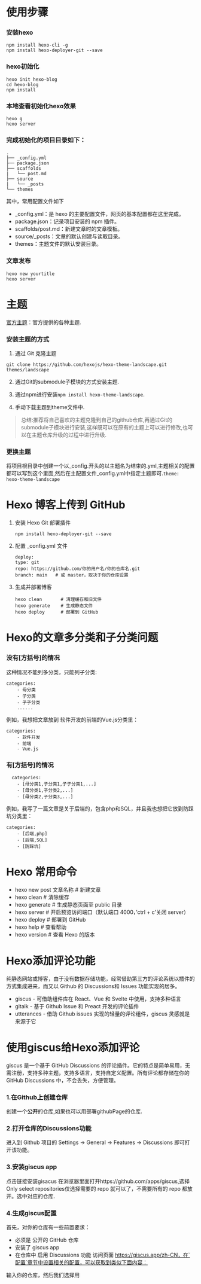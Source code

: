 # 使用步骤
### 安装hexo
```
npm install hexo-cli -g
npm install hexo-deployer-git --save
```
### hexo初始化
```
hexo init hexo-blog
cd hexo-blog
npm install
```
### 本地查看初始化hexo效果
```
hexo g
hexo server
```
### 完成初始化的项目目录如下：
```
.
├── _config.yml
├── package.json
├── scaffolds
|   └── post.md
├── source
|   └── _posts
└── themes

```
其中，常用配置文件如下

- _config.yml：是 hexo 的主要配置文件，网页的基本配置都在这里完成。
- package.json：记录项目安装的 npm 插件。
- scaffolds/post.md：新建文章时的文章模板。
- source/_posts：文章的默认创建与读取目录。
- themes：主题文件的默认安装目录。
### 文章发布
```
hexo new yourtitle
hexo server
```

# 主题
[官方主题](https://hexo.io/themes/)：官方提供的各种主题.
### 安装主题的方式
1. 通过 Git 克隆主题
```
git clone https://github.com/hexojs/hexo-theme-landscape.git themes/landscape
```
2. 通过Git的submodule子模块的方式安装主题.

3. 通过npm进行安装``npm install hexo-theme-landscape``.

4. 手动下载主题到theme文件中.

>总结:推荐将自己喜欢的主题克隆到自己的github仓库,再通过Git的submodule子模块进行安装,这样既可以在原有的主题上可以进行修改,也可以在主题仓库升级的过程中进行升级.

### 更换主题
将项目根目录中创建一个以_config.开头的以主题名为结束的.yml,主题相关的配置都可以写到这个里面,然后在主配置文件_config.yml中指定主题即可.``theme: hexo-theme-landscape``

# Hexo 博客上传到 GitHub
1. 安装 Hexo Git 部署插件
   ```
   npm install hexo-deployer-git --save
   ```
2.  配置 _config.yml 文件
    ```
    deploy:
    type: git
    repo: https://github.com/你的用户名/你的仓库名.git
    branch: main   # 或 master，取决于你的仓库设置
    ``` 
3. 生成并部署博客
    ```
    hexo clean       # 清理缓存和旧文件
    hexo generate    # 生成静态文件
    hexo deploy      # 部署到 GitHub
    ```

# Hexo的文章多分类和子分类问题
### 没有[方括号]的情况
这种情况不能列多分类，只能列子分类:
```
categories:
    - 母分类
    - 子分类
    - 子子分类
    ......

```
例如，我想把文章放到 软件开发的前端的Vue.js分类里：
```
categories:
    - 软件开发
    - 前端
    - Vue.js
```
### 有[方括号]的情况
```
  categories:
    - [母分类1,子分类1,子子分类1,...]
    - [母分类1,子分类2,...]
    - [母分类2,子分类3,...]
```
例如，我写了一篇文章是关于后端的，包含php和SQL，并且我也想把它放到防踩坑分类里：
```
categories:
    - [后端,php]
    - [后端,SQL]
    - [防踩坑]
```

# Hexo 常用命令
- hexo new post 文章名称 # 新建文章
- hexo clean # 清除缓存
- hexo generate # 生成静态页面至 public 目录
- hexo server # 开启预览访问端口（默认端口 4000，’ctrl + c’关闭 server）
- hexo deploy # 部署到 GitHub
- hexo help # 查看帮助
- hexo version # 查看 Hexo 的版本

# Hexo添加评论功能
纯静态网站或博客，由于没有数据存储功能，经常借助第三方的评论系统以插件的方式集成进来，而又以 Github 的 Discussions和 Issues 功能实现的居多。

- giscus - 可借助组件库在 React、Vue 和 Svelte 中使用，支持多种语言
- gitalk - 基于 Github Issue 和 Preact 开发的评论插件
- utterances - 借助 Github issues 实现的轻量的评论组件，giscus 灵感就是来源于它


# 使用giscus给Hexo添加评论
giscus 是一个基于 GitHub Discussions 的评论插件。它的特点是简单易用，无需注册，支持多种主题，支持多语言，支持自定义配置。所有评论都存储在你的 GitHub Discussions 中，不会丢失，方便管理。

### 1.在Github上创建仓库
创建一个**公开**的仓库,如果也可以用部署githubPage的仓库.
### 2.打开仓库的Discussions功能

进入到 Github 项目的 Settings -> General -> Features -> Discussions 即可打开该功能。
### 3.安装giscus app
点击链接安装gisacus 在浏览器里面打开https://github.com/apps/giscus,选择Only select repositories仅选择需要的 repo 就可以了，不需要所有的 repo 都放开。选中对应的仓库.

### 4.生成giscus配置
首先，对你的仓库有一些前置要求：
- 必须是 公开的 GitHub 仓库
- 安装了 giscus app
- 在仓库中 启用 Discussions 功能
访问页面 https://giscus.app/zh-CN，在`配置`章节中设置相关的配置，可以获取到类似下面内容：


输入你的仓库，然后我们选择用 <title> 做映射，它会作为 discussion 的标题。

分类选择 announcements。
启用以下特性：

reaction
评论输入框在上方
懒加载

以上配置都搞好以后，会得到一段 script 代码。


### 5.将生成的giscus配置应用到hexo的主题中
https://hexo.fluid-dev.com/docs/guide/#%E8%AF%84%E8%AE%BA

# 参考资料    
[Hexo Fluid 用户手册](https://hexo.fluid-dev.com/docs/guide/)

[Hexo Butterfly 用户手册](https://butterfly.js.org/posts/21cfbf15/)

[Nunjucks Error: 解决方案](https://blog.csdn.net/weixin_45333934/article/details/108274320)

[Nunjucks Error: 解决方案2](https://huanglizhu.github.io/2020/05/21/hexo%20deploy%E4%B8%AD%E6%8A%A5%E9%94%99_Nunjucks%20Error/)